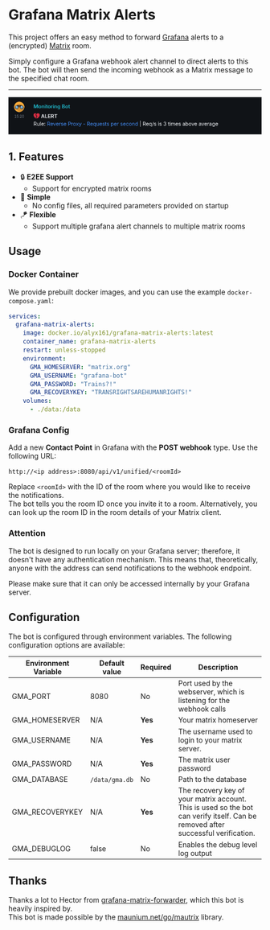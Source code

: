 # Grafana Matrix Alerts

This project offers an easy method to forward [Grafana](https://grafana.com) alerts to a (encrypted) [Matrix](https://matrix.org) room.

Simply configure a Grafana webhook alert channel to direct alerts to this bot. The bot will then send the incoming webhook as a Matrix message to the specified chat room.

---

![screenshot of matrix alert message](_README/screenshot.png)

## 1. Features

* 🔒️ **E2EE Support**
    * Support for encrypted matrix rooms
* 📎 **Simple**
    * No config files, all required parameters provided on startup
* 🪁 **Flexible**
    * Support multiple grafana alert channels to multiple matrix rooms

## Usage

### Docker Container

We provide prebuilt docker images, and you can use the example `docker-compose.yaml`:

``` yaml
services:
  grafana-matrix-alerts:
    image: docker.io/alyx161/grafana-matrix-alerts:latest
    container_name: grafana-matrix-alerts
    restart: unless-stopped
    environment:
      GMA_HOMESERVER: "matrix.org"
      GMA_USERNAME: "grafana-bot"
      GMA_PASSWORD: "Trains?!"
      GMA_RECOVERYKEY: "TRANSRIGHTSAREHUMANRIGHTS!"
    volumes:
      - ./data:/data

```

### Grafana Config

Add a new **Contact Point** in Grafana with the **POST webhook** type. Use the following URL:
```
http://<ip address>:8080/api/v1/unified/<roomId>
```

Replace `<roomId>` with the ID of the room where you would like to receive the notifications.  
The bot tells you the room ID once you invite it to a room. Alternatively, you can look up the room ID in the room details of your Matrix client.


### Attention
The bot is designed to run locally on your Grafana server; therefore, it doesn't have any authentication mechanism. This means that, theoretically, anyone with the address can send notifications to the webhook endpoint.

Please make sure that it can only be accessed internally by your Grafana server.

## Configuration

The bot is configured through environment variables. The following configuration options are available:


| Environment Variable | Default value  | Required | Description                                                                                                                       |
|----------------------|----------------|----------|-----------------------------------------------------------------------------------------------------------------------------------|
| GMA_PORT             | 8080           | No       | Port used by the webserver, which is listening for the webhook calls                                                              |
| GMA_HOMESERVER       | N/A            | **Yes**  | Your matrix homeserver                                                                                                            |
| GMA_USERNAME         | N/A            | **Yes**  | The username used to login to your matrix server.                                                                                 |
| GMA_PASSWORD         | N/A            | **Yes**  | The matrix user password                                                                                                          |
| GMA_DATABASE         | `/data/gma.db` | No       | Path to the database                                                                                                              |
| GMA_RECOVERYKEY      | N/A            | **Yes**  | The recovery key of your matrix account. This is used so the bot can verify itself. Can be removed after successful verification. |
| GMA_DEBUGLOG         | false          | No       | Enables the debug level log output                                                                                                |



## Thanks

Thanks a lot to Hector from [grafana-matrix-forwarder](https://gitlab.com/hctrdev/grafana-matrix-forwarder), which this bot is heavily inspired by.  
This bot is made possible by the [maunium.net/go/mautrix](https://maunium.net/go/mautrix/) library.
